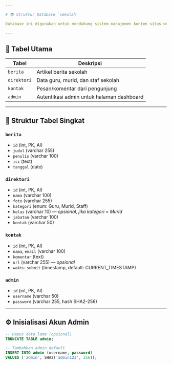 ```yaml
---

# 📚 Struktur Database `sekolah`

Database ini digunakan untuk mendukung sistem manajemen konten situs web **SMA Kristen Sunodia** (`SUNODIA25`).

---
```


## 📂 Tabel Utama

| Tabel       | Deskripsi                                 |
| ----------- | ----------------------------------------- |
| `berita`    | Artikel berita sekolah                    |
| `direktori` | Data guru, murid, dan staf sekolah        |
| `kontak`    | Pesan/komentar dari pengunjung            |
| `admin`     | Autentikasi admin untuk halaman dashboard |

---

## 🧩 Struktur Tabel Singkat

### `berita`

* `id` (int, PK, AI)
* `judul` (varchar 255)
* `penulis` (varchar 100)
* `isi` (text)
* `tanggal` (date)

### `direktori`

* `id` (int, PK, AI)
* `nama` (varchar 100)
* `foto` (varchar 255)
* `kategori` (enum: Guru, Murid, Staff)
* `kelas` (varchar 10) — *opsional, jika kategori = Murid*
* `jabatan` (varchar 100)
* `kontak` (varchar 50)

### `kontak`

* `id` (int, PK, AI)
* `nama`, `email` (varchar 100)
* `komentar` (text)
* `url` (varchar 255) — *opsional*
* `waktu_submit` (timestamp, default: CURRENT\_TIMESTAMP)

### `admin`

* `id` (int, PK, AI)
* `username` (varchar 50)
* `password` (varchar 255, hash SHA2-256)

---

## ⚙️ Inisialisasi Akun Admin

```sql
-- Hapus data lama (opsional)
TRUNCATE TABLE admin;

-- Tambahkan admin default
INSERT INTO admin (username, password)
VALUES ('admin', SHA2('admin123', 256));
```
